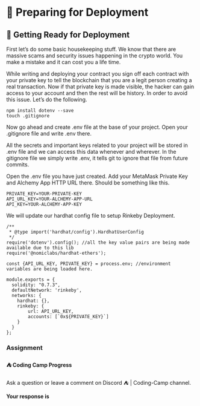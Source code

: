 ﻿# 🚀 Preparing for Deployment

## **🌈 Getting Ready for Deployment**

First let’s do some basic housekeeping stuff. We know that there are massive scams and security issues happening in the crypto world. You make a mistake and it can cost you a life time.  
  
While writing and deploying your contract you sign off each contract with your private key to tell the blockchain that you are a legit person creating a real transaction. Now if that private key is made visible, the hacker can gain access to your account and then the rest will be history. In order to avoid this issue. Let’s do the following.

```
npm install dotenv --save
touch .gitignore
```

Now go ahead and create .env file at the base of your project. Open your .gitignore file and write .env there.

All the secrets and important keys related to your project will be stored in .env file and we can access this data whenever and wherever. In the gitignore file we simply write .env, it tells git to ignore that file from future commits.

Open the .env file you have just created. Add your MetaMask Private Key and Alchemy App HTTP URL there. Should be something like this.

```
PRIVATE_KEY=YOUR-PRIVATE-KEY
API_URL_KEY=YOUR-ALCHEMY-APP-URL
API_KEY=YOUR-ALCHEMY-APP-KEY
```

We will update our hardhat config file to setup Rinkeby Deployment.

```
/**
 * @type import('hardhat/config').HardhatUserConfig
 */
require('dotenv').config(); //all the key value pairs are being made available due to this lib
require('@nomiclabs/hardhat-ethers');
 
const {API_URL_KEY, PRIVATE_KEY} = process.env; //environment variables are being loaded here.
 
module.exports = {
  solidity: "0.7.3",
  defaultNetwork: 'rinkeby',
  networks: {
    hardhat: {},
    rinkeby: {
        url: API_URL_KEY,
        accounts: [`0x${PRIVATE_KEY}`]
    }
  }
};
```

### Assignment

#### ⛺️ Coding Camp Progress

Ask a question or leave a comment on Discord ⛺️ | Coding-Camp channel.

**Your response is**
